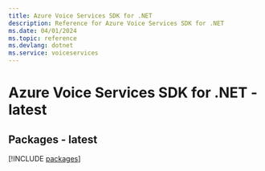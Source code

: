 ```yaml
---
title: Azure Voice Services SDK for .NET
description: Reference for Azure Voice Services SDK for .NET
ms.date: 04/01/2024
ms.topic: reference
ms.devlang: dotnet
ms.service: voiceservices
---
```

# Azure Voice Services SDK for .NET - latest
## Packages - latest
[!INCLUDE [packages](voice-services-index.md)]